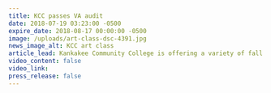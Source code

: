 ```yaml
---
title: KCC passes VA audit
date: 2018-07-19 03:23:00 -0500
expire_date: 2018-08-17 00:00:00 -0500
image: /uploads/art-class-dsc-4391.jpg
news_image_alt: KCC art class
article_lead: Kankakee Community College is offering a variety of fall enrollment options.
video_content: false
video_link:
press_release: false
---
```

